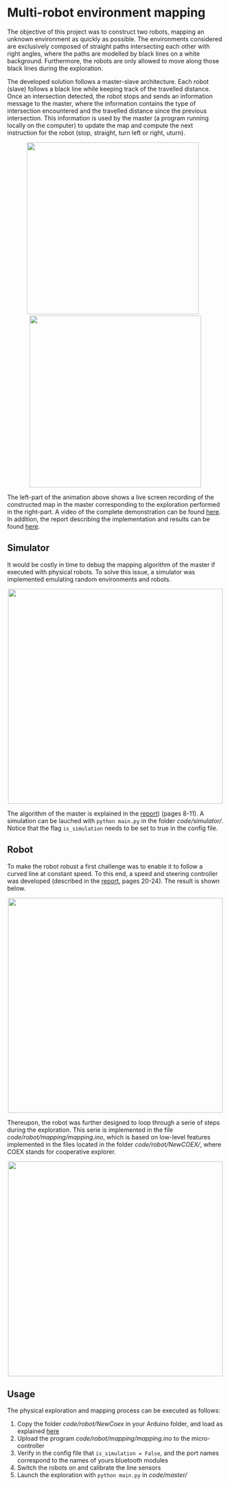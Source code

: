 # Multi-robot environment mapping 

The objective of this project was to construct two robots, mapping an unknown environment as quickly as possible. The environments considered are exclusively composed of straight paths intersecting each other with right angles, where the paths are modelled by black lines on a white background. Furthermore, the robots are only allowed to move along those black lines during the exploration.

The developed solution follows a master-slave architecture. Each robot (slave) follows a black line while keeping track of the travelled distance. Once an intersection detected, the robot stops and sends an information message to the master, where the information contains the type of intersection encountered and the travelled distance since the previous intersection. This information is used by the master (a program running locally on the computer) to update the map and compute the next instruction for the robot (stop, straight, turn left or right, uturn). 

<p align="center">
    <img width="400" src="gifs/gif-exploration.gif">&nbsp;&nbsp;&nbsp;
    <img width="400" src="gifs/gif-exploration.gif">
</p>

The left-part of the animation above shows a live screen recording of the constructed map in the master corresponding to the exploration performed in the right-part. A video of the complete demonstration can be found [here](https://drive.google.com/open?id=1ME8fCJpkcRnWXxbQvov_Zuj6nKWd1-8V). In addition, the report describing the implementation and results can be found [here](report/personal-project.pdf).

## Simulator
It would be costly in time to debug the mapping algorithm of the master if executed with physical robots. To solve this issue, a simulator was implemented emulating random environments and robots. 

<p align="center">
    <img width="500" src="gifs/gif-simul.gif">
</p>

The algorithm of the master is explained in the [report](report/personal-project.pdf)) (pages 8-11). A simulation can be lauched with <code>python main.py</code> in the folder *code/simulator/*. Notice that the flag <code>is_simulation</code> needs to be set to true in the config file.

## Robot
To make the robot robust a first challenge was to enable it to follow a curved line at constant speed. To this end, a speed and steering controller was developed (described in the [report](report/personal-project.pdf), pages 20-24). The result is shown below.

<p align="center">
    <img width="500" src="gifs/gif-control.gif">
</p>

Thereupon, the robot was further designed to loop through a serie of steps during the exploration. This serie is implemented in the file *code/robot/mapping/mapping.ino*, which is based on low-level features implemented in the files located in the folder *code/robot/NewCOEX/*, where COEX stands for cooperative explorer. 

<p align="center">
    <img width="500" src="gifs/gif-steps.gif">
</p>

## Usage
The physical exploration and mapping process can be executed as follows:
1. Copy the folder *code/robot/NewCoex* in your Arduino folder, and load as explained [here](https://www.arduino.cc/en/guide/libraries)
2. Upload the program *code/robot/mapping/mapping.ino* to the micro-controller
3. Verify in the config file that <code>is_simulation = False</code>, and the port names correspond to the names of yours bluetooth modules
4. Switch the robots on and calibrate the line sensors
5. Launch the exploration with <code>python main.py</code> in *code/master/*





